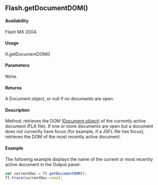 ## Flash.getDocumentDOM()

#### Availability

Flash MX 2004.

#### Usage

fl.getDocumentDOM()

#### Parameters

None.

#### Returns

A Document object, or null if no documents are open.

#### Description

Method; retrieves the DOM ([Document object](../Document_object/Document_summary.md)) of the currently active document (FLA file). If one or more documents are open but a document does not currently have focus (for example, if a JSFL file has focus), retrieves the DOM of the most recently active document.

#### Example

The following example displays the name of the current or most recently active document in the Output panel:

```javascript
var currentDoc = fl.getDocumentDOM();
fl.trace(currentDoc.name);
```
